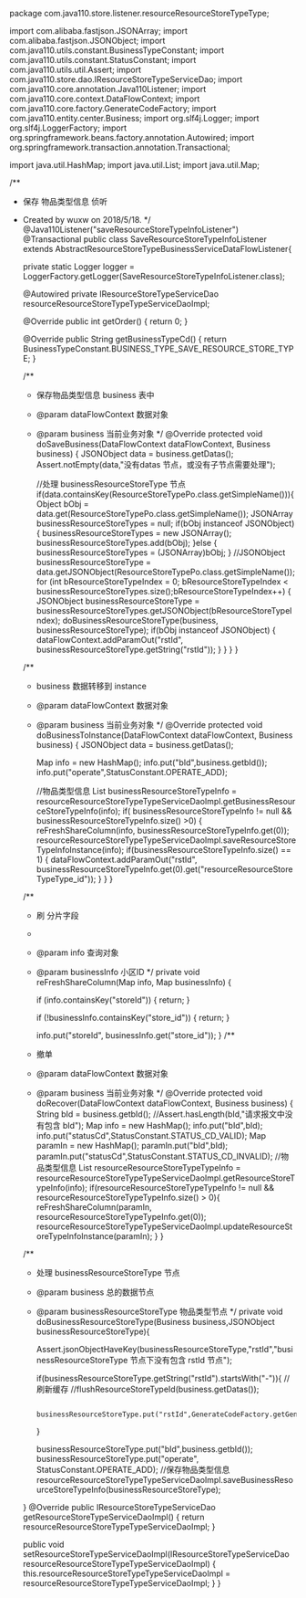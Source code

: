 package com.java110.store.listener.resourceResourceStoreTypeType;

import com.alibaba.fastjson.JSONArray;
import com.alibaba.fastjson.JSONObject;
import com.java110.utils.constant.BusinessTypeConstant;
import com.java110.utils.constant.StatusConstant;
import com.java110.utils.util.Assert;
import com.java110.store.dao.IResourceStoreTypeServiceDao;
import com.java110.core.annotation.Java110Listener;
import com.java110.core.context.DataFlowContext;
import com.java110.core.factory.GenerateCodeFactory;
import com.java110.entity.center.Business;
import org.slf4j.Logger;
import org.slf4j.LoggerFactory;
import org.springframework.beans.factory.annotation.Autowired;
import org.springframework.transaction.annotation.Transactional;

import java.util.HashMap;
import java.util.List;
import java.util.Map;

/**
 * 保存 物品类型信息 侦听
 * Created by wuxw on 2018/5/18.
 */
@Java110Listener("saveResourceStoreTypeInfoListener")
@Transactional
public class SaveResourceStoreTypeInfoListener extends AbstractResourceStoreTypeBusinessServiceDataFlowListener{

    private static Logger logger = LoggerFactory.getLogger(SaveResourceStoreTypeInfoListener.class);

    @Autowired
    private IResourceStoreTypeServiceDao resourceResourceStoreTypeTypeServiceDaoImpl;

    @Override
    public int getOrder() {
        return 0;
    }

    @Override
    public String getBusinessTypeCd() {
        return BusinessTypeConstant.BUSINESS_TYPE_SAVE_RESOURCE_STORE_TYPE;
    }

    /**
     * 保存物品类型信息 business 表中
     * @param dataFlowContext 数据对象
     * @param business 当前业务对象
     */
    @Override
    protected void doSaveBusiness(DataFlowContext dataFlowContext, Business business) {
        JSONObject data = business.getDatas();
        Assert.notEmpty(data,"没有datas 节点，或没有子节点需要处理");

        //处理 businessResourceStoreType 节点
        if(data.containsKey(ResourceStoreTypePo.class.getSimpleName())){
            Object bObj = data.get(ResourceStoreTypePo.class.getSimpleName());
            JSONArray businessResourceStoreTypes = null;
            if(bObj instanceof JSONObject){
                businessResourceStoreTypes = new JSONArray();
                businessResourceStoreTypes.add(bObj);
            }else {
                businessResourceStoreTypes = (JSONArray)bObj;
            }
            //JSONObject businessResourceStoreType = data.getJSONObject(ResourceStoreTypePo.class.getSimpleName());
            for (int bResourceStoreTypeIndex = 0; bResourceStoreTypeIndex < businessResourceStoreTypes.size();bResourceStoreTypeIndex++) {
                JSONObject businessResourceStoreType = businessResourceStoreTypes.getJSONObject(bResourceStoreTypeIndex);
                doBusinessResourceStoreType(business, businessResourceStoreType);
                if(bObj instanceof JSONObject) {
                    dataFlowContext.addParamOut("rstId", businessResourceStoreType.getString("rstId"));
                }
            }
        }
    }

    /**
     * business 数据转移到 instance
     * @param dataFlowContext 数据对象
     * @param business 当前业务对象
     */
    @Override
    protected void doBusinessToInstance(DataFlowContext dataFlowContext, Business business) {
        JSONObject data = business.getDatas();

        Map info = new HashMap();
        info.put("bId",business.getbId());
        info.put("operate",StatusConstant.OPERATE_ADD);

        //物品类型信息
        List<Map> businessResourceStoreTypeInfo = resourceResourceStoreTypeTypeServiceDaoImpl.getBusinessResourceStoreTypeInfo(info);
        if( businessResourceStoreTypeInfo != null && businessResourceStoreTypeInfo.size() >0) {
            reFreshShareColumn(info, businessResourceStoreTypeInfo.get(0));
            resourceResourceStoreTypeTypeServiceDaoImpl.saveResourceStoreTypeInfoInstance(info);
            if(businessResourceStoreTypeInfo.size() == 1) {
                dataFlowContext.addParamOut("rstId", businessResourceStoreTypeInfo.get(0).get("resourceResourceStoreTypeType_id"));
            }
        }
    }


    /**
     * 刷 分片字段
     *
     * @param info         查询对象
     * @param businessInfo 小区ID
     */
    private void reFreshShareColumn(Map info, Map businessInfo) {

        if (info.containsKey("storeId")) {
            return;
        }

        if (!businessInfo.containsKey("store_id")) {
            return;
        }

        info.put("storeId", businessInfo.get("store_id"));
    }
    /**
     * 撤单
     * @param dataFlowContext 数据对象
     * @param business 当前业务对象
     */
    @Override
    protected void doRecover(DataFlowContext dataFlowContext, Business business) {
        String bId = business.getbId();
        //Assert.hasLength(bId,"请求报文中没有包含 bId");
        Map info = new HashMap();
        info.put("bId",bId);
        info.put("statusCd",StatusConstant.STATUS_CD_VALID);
        Map paramIn = new HashMap();
        paramIn.put("bId",bId);
        paramIn.put("statusCd",StatusConstant.STATUS_CD_INVALID);
        //物品类型信息
        List<Map> resourceResourceStoreTypeTypeInfo = resourceResourceStoreTypeTypeServiceDaoImpl.getResourceStoreTypeInfo(info);
        if(resourceResourceStoreTypeTypeInfo != null && resourceResourceStoreTypeTypeInfo.size() > 0){
            reFreshShareColumn(paramIn, resourceResourceStoreTypeTypeInfo.get(0));
            resourceResourceStoreTypeTypeServiceDaoImpl.updateResourceStoreTypeInfoInstance(paramIn);
        }
    }



    /**
     * 处理 businessResourceStoreType 节点
     * @param business 总的数据节点
     * @param businessResourceStoreType 物品类型节点
     */
    private void doBusinessResourceStoreType(Business business,JSONObject businessResourceStoreType){

        Assert.jsonObjectHaveKey(businessResourceStoreType,"rstId","businessResourceStoreType 节点下没有包含 rstId 节点");

        if(businessResourceStoreType.getString("rstId").startsWith("-")){
            //刷新缓存
            //flushResourceStoreTypeId(business.getDatas());

            businessResourceStoreType.put("rstId",GenerateCodeFactory.getGeneratorId(GenerateCodeFactory.CODE_PREFIX_rstId));

        }

        businessResourceStoreType.put("bId",business.getbId());
        businessResourceStoreType.put("operate", StatusConstant.OPERATE_ADD);
        //保存物品类型信息
        resourceResourceStoreTypeTypeServiceDaoImpl.saveBusinessResourceStoreTypeInfo(businessResourceStoreType);

    }
    @Override
    public IResourceStoreTypeServiceDao getResourceStoreTypeServiceDaoImpl() {
        return resourceResourceStoreTypeTypeServiceDaoImpl;
    }

    public void setResourceStoreTypeServiceDaoImpl(IResourceStoreTypeServiceDao resourceResourceStoreTypeTypeServiceDaoImpl) {
        this.resourceResourceStoreTypeTypeServiceDaoImpl = resourceResourceStoreTypeTypeServiceDaoImpl;
    }
}
